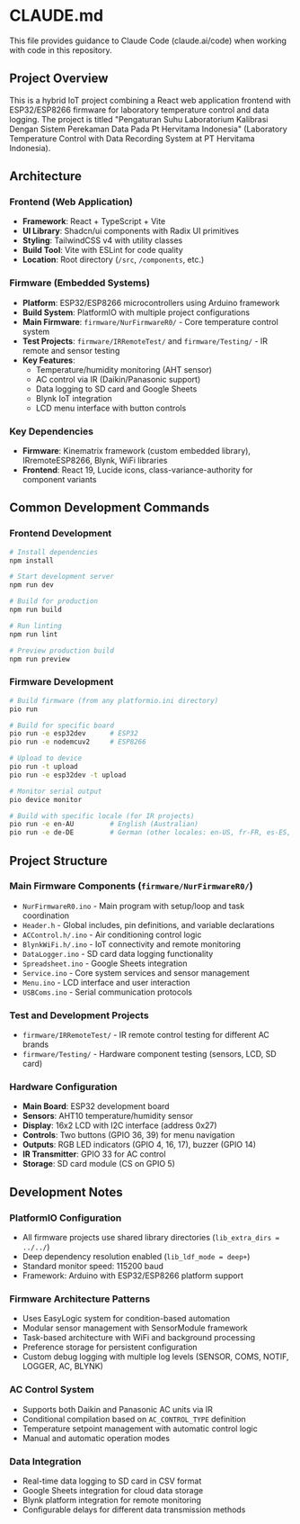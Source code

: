 # CLAUDE.md

This file provides guidance to Claude Code (claude.ai/code) when working with code in this repository.

## Project Overview

This is a hybrid IoT project combining a React web application frontend with ESP32/ESP8266 firmware for laboratory temperature control and data logging. The project is titled "Pengaturan Suhu Laboratorium Kalibrasi Dengan Sistem Perekaman Data Pada Pt Hervitama Indonesia" (Laboratory Temperature Control with Data Recording System at PT Hervitama Indonesia).

## Architecture

### Frontend (Web Application)
- **Framework**: React + TypeScript + Vite
- **UI Library**: Shadcn/ui components with Radix UI primitives
- **Styling**: TailwindCSS v4 with utility classes
- **Build Tool**: Vite with ESLint for code quality
- **Location**: Root directory (`/src`, `/components`, etc.)

### Firmware (Embedded Systems)
- **Platform**: ESP32/ESP8266 microcontrollers using Arduino framework
- **Build System**: PlatformIO with multiple project configurations
- **Main Firmware**: `firmware/NurFirmwareR0/` - Core temperature control system
- **Test Projects**: `firmware/IRRemoteTest/` and `firmware/Testing/` - IR remote and sensor testing
- **Key Features**:
  - Temperature/humidity monitoring (AHT sensor)
  - AC control via IR (Daikin/Panasonic support)
  - Data logging to SD card and Google Sheets
  - Blynk IoT integration
  - LCD menu interface with button controls

### Key Dependencies
- **Firmware**: Kinematrix framework (custom embedded library), IRremoteESP8266, Blynk, WiFi libraries
- **Frontend**: React 19, Lucide icons, class-variance-authority for component variants

## Common Development Commands

### Frontend Development
```bash
# Install dependencies
npm install

# Start development server
npm run dev

# Build for production
npm run build

# Run linting
npm run lint

# Preview production build
npm run preview
```

### Firmware Development
```bash
# Build firmware (from any platformio.ini directory)
pio run

# Build for specific board
pio run -e esp32dev      # ESP32
pio run -e nodemcuv2     # ESP8266

# Upload to device
pio run -t upload
pio run -e esp32dev -t upload

# Monitor serial output
pio device monitor

# Build with specific locale (for IR projects)
pio run -e en-AU         # English (Australian)
pio run -e de-DE         # German (other locales: en-US, fr-FR, es-ES, pt-BR, ru-RU, zh-CN, it-IT, sv-SE)
```

## Project Structure

### Main Firmware Components (`firmware/NurFirmwareR0/`)
- `NurFirmwareR0.ino` - Main program with setup/loop and task coordination
- `Header.h` - Global includes, pin definitions, and variable declarations
- `ACControl.h/.ino` - Air conditioning control logic
- `BlynkWiFi.h/.ino` - IoT connectivity and remote monitoring
- `DataLogger.ino` - SD card data logging functionality
- `Spreadsheet.ino` - Google Sheets integration
- `Service.ino` - Core system services and sensor management
- `Menu.ino` - LCD interface and user interaction
- `USBComs.ino` - Serial communication protocols

### Test and Development Projects
- `firmware/IRRemoteTest/` - IR remote control testing for different AC brands
- `firmware/Testing/` - Hardware component testing (sensors, LCD, SD card)

### Hardware Configuration
- **Main Board**: ESP32 development board
- **Sensors**: AHT10 temperature/humidity sensor
- **Display**: 16x2 LCD with I2C interface (address 0x27)
- **Controls**: Two buttons (GPIO 36, 39) for menu navigation
- **Outputs**: RGB LED indicators (GPIO 4, 16, 17), buzzer (GPIO 14)
- **IR Transmitter**: GPIO 33 for AC control
- **Storage**: SD card module (CS on GPIO 5)

## Development Notes

### PlatformIO Configuration
- All firmware projects use shared library directories (`lib_extra_dirs = ../../`)
- Deep dependency resolution enabled (`lib_ldf_mode = deep+`)
- Standard monitor speed: 115200 baud
- Framework: Arduino with ESP32/ESP8266 platform support

### Firmware Architecture Patterns
- Uses EasyLogic system for condition-based automation
- Modular sensor management with SensorModule framework
- Task-based architecture with WiFi and background processing
- Preference storage for persistent configuration
- Custom debug logging with multiple log levels (SENSOR, COMS, NOTIF, LOGGER, AC, BLYNK)

### AC Control System
- Supports both Daikin and Panasonic AC units via IR
- Conditional compilation based on `AC_CONTROL_TYPE` definition
- Temperature setpoint management with automatic control logic
- Manual and automatic operation modes

### Data Integration
- Real-time data logging to SD card in CSV format
- Google Sheets integration for cloud data storage
- Blynk platform integration for remote monitoring
- Configurable delays for different data transmission methods